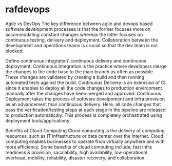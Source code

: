 # rafdevops
Agile vs DevOps
The key difference between agile and devops based software development processes is that the former focuses more on accommodating constant changes whereas the latter focuses on continuous testing, delivery and deployment. Collaboration between the development and operations teams is crucial so that the dev team is not blocked. 

Define continuous integration' continuous delivery and continuous deployment:
Continuous Integration is the practice where developers merge the changes to the code base to the main branch as often as possible. These changes are validated by creating a build and then running automated tests against the build. 
Continuous Delivery is an extension of CI since it enables to deploy all the code changes to production environment manually after the changes have been merged and approved. 
Continuous Deployment takes the process of software develpoment and infra provision as an advancement than continuous delivery. Here, all code changes that pass the verification/testing steps at each stage in the pipeline are released to production automaticaly. This process is completely orchastrated using deployment tools/applications.

Benefits of Cloud Computing
Cloud computing is the delivery of computing resources, such as IT infrastructure or data center over the internet. Cloud computing enables businesses to operate from virtually anywhere and with more efficiency. Some benefits of cloud computing include; fast infra readiness & provision, sacalability, high availability, low operational  overhead, mobility, reliability, disaster recovery, and collaboration.
